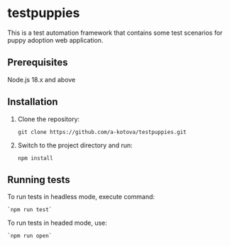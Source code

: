 # testpuppies
This is a test automation framework that contains some test scenarios for puppy adoption web application.

## Prerequisites
Node.js 18.x and above

## Installation
1. Clone the repository:

   
     `git clone https://github.com/a-kotova/testpuppies.git`


2. Switch to the project directory and run:

    
    `npm install`

## Running tests

To run tests in headless mode, execute command:
   
    `npm run test`

To run tests in headed mode, use:
    
    `npm run open`